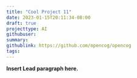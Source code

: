 ```yaml
---
title: "Cool Project 11"
date: 2023-01-15T20:11:34-08:00
draft: true
projecttype: AI
githubuser:
summary: 
githublink: https://github.com/opencog/opencog
tags:
---
```


**Insert Lead paragraph here.**

